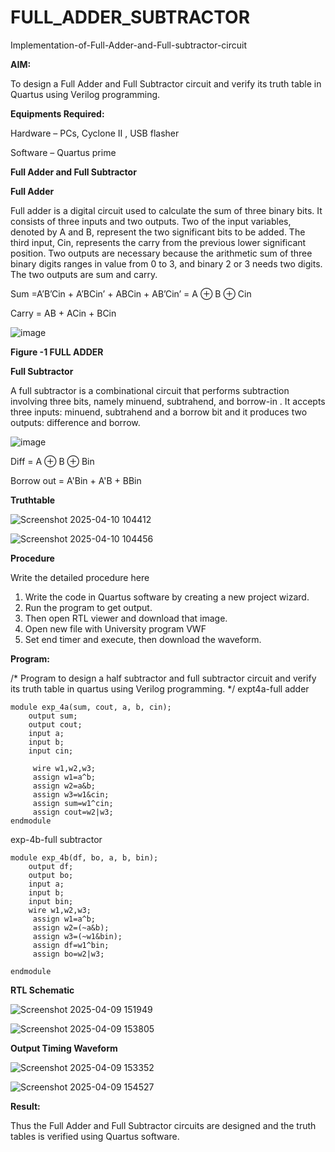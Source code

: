# FULL_ADDER_SUBTRACTOR

Implementation-of-Full-Adder-and-Full-subtractor-circuit

**AIM:**

To design a Full Adder and Full Subtractor circuit and verify its truth table in Quartus using Verilog programming.

**Equipments Required:**

Hardware – PCs, Cyclone II , USB flasher

Software – Quartus prime

**Full Adder and Full Subtractor**

**Full Adder**

Full adder is a digital circuit used to calculate the sum of three binary bits. It consists of three inputs and two outputs. Two of the input variables, denoted by A and B, represent the two significant bits to be added. The third input, Cin, represents the carry from the previous lower significant position. Two outputs are necessary because the arithmetic sum of three binary digits ranges in value from 0 to 3, and binary 2 or 3 needs two digits. The two outputs are sum and carry.

Sum =A’B’Cin + A’BCin’ + ABCin + AB’Cin’ = A ⊕ B ⊕ Cin 

Carry = AB + ACin + BCin

![image](https://github.com/naavaneetha/FULL_ADDER_SUBTRACTOR/assets/154305477/0f30ba51-5ffb-4198-845f-18e054f675e7)

**Figure -1 FULL ADDER**

**Full Subtractor**

A full subtractor is a combinational circuit that performs subtraction involving three bits, namely minuend, subtrahend, and borrow-in . It accepts three inputs: minuend, subtrahend and a borrow bit and it produces two outputs: difference and borrow.

![image](https://github.com/naavaneetha/FULL_ADDER_SUBTRACTOR/assets/154305477/02b24f51-ab51-4304-9ad6-7b81ffc1ead5)

Diff = A ⊕ B ⊕ Bin 

Borrow out = A'Bin + A'B + BBin

**Truthtable**







![Screenshot 2025-04-10 104412](https://github.com/user-attachments/assets/bae95ad2-fa63-4f52-9488-105e4d644c2f)








![Screenshot 2025-04-10 104456](https://github.com/user-attachments/assets/cf636639-e143-4be7-8f4b-f0dca6b22638)









**Procedure**

Write the detailed procedure here
1. Write the code in Quartus software by creating a new project wizard.
2. Run the program to get output.
3. Then open RTL viewer and download that image.
4. Open new file with University program VWF
5. Set end timer and execute, then download the waveform.

**Program:**

/* Program to design a half subtractor and full subtractor circuit and verify its truth table in quartus using Verilog programming.
*/
expt4a-full adder
```
module exp_4a(sum, cout, a, b, cin);
    output sum;
    output cout;
    input a;
    input b;
    input cin;

	 wire w1,w2,w3;
	 assign w1=a^b;
	 assign w2=a&b;
	 assign w3=w1&cin;
	 assign sum=w1^cin;
	 assign cout=w2|w3;
endmodule
```
exp-4b-full subtractor
```
module exp_4b(df, bo, a, b, bin);
    output df;
    output bo;
    input a;
    input b;
    input bin;
	wire w1,w2,w3;
	 assign w1=a^b;
	 assign w2=(~a&b);
	 assign w3=(~w1&bin);
	 assign df=w1^bin;
	 assign bo=w2|w3;

endmodule
```
**RTL Schematic**


![Screenshot 2025-04-09 151949](https://github.com/user-attachments/assets/7c4cc2ae-ae23-4328-b633-620f337667b5)








![Screenshot 2025-04-09 153805](https://github.com/user-attachments/assets/09300570-5653-4d74-a811-d908173e2cee)







**Output Timing Waveform**







![Screenshot 2025-04-09 153352](https://github.com/user-attachments/assets/f2fc268a-29d9-4715-af78-0325951b951e)






![Screenshot 2025-04-09 154527](https://github.com/user-attachments/assets/7563377c-3581-4935-a6b8-b3af6c73b2ee)








**Result:**

Thus the Full Adder and Full Subtractor circuits are designed and the truth tables is verified using Quartus software.



